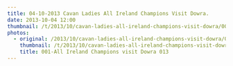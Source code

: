 ```yaml
---
title: 04-10-2013 Cavan Ladies All Ireland Champions Visit Dowra.
date: 2013-10-04 12:00
thumbnail: /t/2013/10/cavan-ladies-all-ireland-champions-visit-dowra/001-all-ireland-champions-visit-dowra-013.jpg
photos:
  - original: /2013/10/cavan-ladies-all-ireland-champions-visit-dowra/001-all-ireland-champions-visit-dowra-013.jpg
    thumbnail: /t/2013/10/cavan-ladies-all-ireland-champions-visit-dowra/001-all-ireland-champions-visit-dowra-013.jpg
    title: 001-All Ireland Champions visit Dowra 013
---
```

